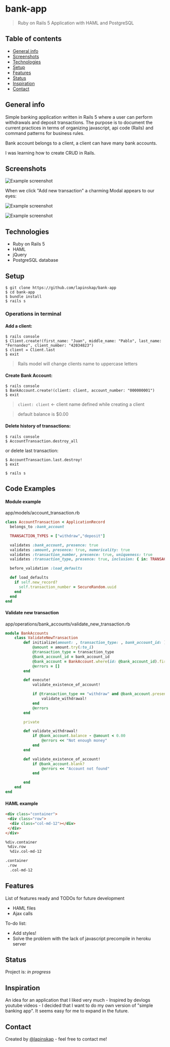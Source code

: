 # bank-app

>  Ruby on Rails 5 Application with HAML and PostgreSQL

## Table of contents
* [General info](#general-info)
* [Screenshots](#screenshots)
* [Technologies](#technologies)
* [Setup](#setup)
* [Features](#features)
* [Status](#status)
* [Inspiration](#inspiration)
* [Contact](#contact)

## General info
Simple banking application written in Rails 5 where a user can perform withdrawals and deposit transactions. The purpose is to document the current practices in terms of organizing javascript, api code (Rails) and command patterns for business rules.

Bank account belongs to a client, a client can have many bank accounts.

I was learning how to create CRUD in Rails.

## Screenshots

![Example screenshot](https://raw.githubusercontent.com/lapinskap/bank-app/master/img/screen4.jpg)

When we click "Add new transaction" a charming Modal appears to our eyes:

![Example screenshot](https://raw.githubusercontent.com/lapinskap/bank-app/master/img/screen2.jpg)

![Example screenshot](https://raw.githubusercontent.com/lapinskap/bank-app/master/img/screen3.jpg)

## Technologies
* Ruby on Rails 5
* HAML
* jQuery
* PostgreSQL database

## Setup

 ```
 $ git clone https://github.com/lapinskap/bank-app
 $ cd bank-app
 $ bundle install
 $ rails s
 ```
 ### Operations in terminal
 
 #### Add a client:
 ```
 $ rails console
 $ Client.create!(first_name: "Juan", middle_name: "Pablo", last_name: "Fernandez", client_number: "42034823") 
 $ client = Client.last
 $ exit
 ```
 > Rails model will change clients name to uppercase letters
 
 #### Create Bank Account:
 ```
 $ rails console
 $ BankAccount.create!(client: client, account_number: "000000001")
 $ exit
 ```
> `client: client` <- client name defined while creating a client

> default balance is $0.00

#### Delete history of transactions: 
```
$ rails console
$ AccountTransaction.destroy_all
```
or delete last transaction:

```
$ AccountTransaction.last.destroy!
$ exit

$ rails s
```

## Code Examples

#### Module example
app/models/account_transaction.rb
```ruby
class AccountTransaction < ApplicationRecord
  belongs_to :bank_account

  TRANSACTION_TYPES = ["withdraw","deposit"]

  validates :bank_account, presence: true
  validates :amount, presence: true, numericality: true
  validates :transaction_number, presence: true, uniqueness: true
  validates :transaction_type, presence: true, inclusion: { in: TRANSACTION_TYPES}

  before_validation :load_defaults

  def load_defaults
    if self.new_record?
      self.transaction_number = SecureRandom.uuid
    end
  end
end
```

#### Validate new transaction 
app/operations/bank_accounts/validate_new_transaction.rb
```ruby
module BankAccounts
    class ValidateNewTransaction
        def initialize(amount: , transaction_type: , bank_account_id: )
            @amount = amount.try(:to_i) 
            @transaction_type = transaction_type
            @bank_account_id = bank_account_id
            @bank_account = BankAccount.where(id: @bank_account_id).first
            @errors = []
        end

        def execute!
            validate_existence_of_account!

            if @transaction_type == "withdraw" and @bank_account.present?
                validate_withdrawal!
            end
            @errors
        end

        private

        def validate_withdrawal!
            if @bank_account.balance - @amount < 0.00
                @errors << "Not enough money"
            end
        end

        def validate_existence_of_account!
            if @bank_account.blank?
                @errors << "Account not found"
            end

        end
    end
end
```
#### HAML example
```html
<div class="container">
 <div class="row">
  <div class="col-md-12"></div>
 </div>
</div>

%div.container
 %div.row
  %div.col-md-12

.container
 .row
  .col-md-12
```

## Features
List of features ready and TODOs for future development
* HAML files
* Ajax calls 

To-do list:
* Add styles!
* Solve the problem with the lack of javascript precompile in heroku server

## Status
Project is: _in progress_

## Inspiration
An idea for an application that I liked very much - Inspired by devlogs youtube videos - I decided that I want to do my own version of "simple banking app". It seems easy for me to expand in the future. 

## Contact
Created by [@lapinskap](https://www.facebook.com/paulina.lapinska99) - feel free to contact me!

